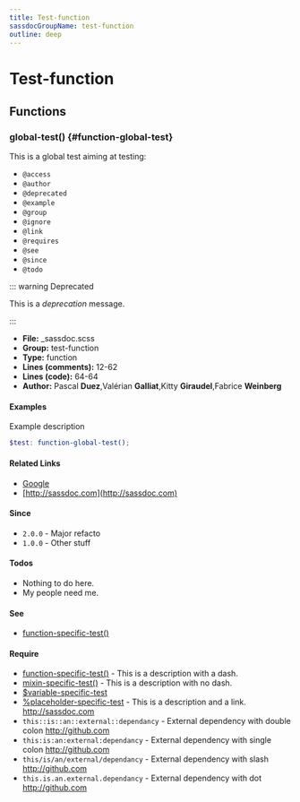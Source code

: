 ```yaml
---
title: Test-function
sassdocGroupName: test-function
outline: deep
---
```



# Test-function





## Functions




###  global-test() <Badge text="function" type="tip" vertical="top" />  {#function-global-test} 

  

This is a global test aiming at testing:
- `@access`
- `@author`
- `@deprecated`
- `@example`
- `@group`
- `@ignore`
- `@link`
- `@requires`
- `@see`
- `@since`
- `@todo`

    
    

::: warning Deprecated

This is a *deprecation* message.

:::
  


<SassdocDetails summaryText="Meta Information">

- **File:** _sassdoc.scss
- **Group:** test-function
- **Type:** function
- **Lines (comments):** 12-62
- **Lines (code):** 64-64
- **Author:** Pascal **Duez**,Valérian **Galliat**,Kitty **Giraudel**,Fabrice **Weinberg**

</SassdocDetails>
    
    

#### Examples

Example description      


``` scss
$test: function-global-test();
```
  



      

#### Related Links

- [Google](http://google.com)
- [http://sassdoc.com](http://sassdoc.com)

    

#### Since

- `2.0.0` - Major refacto
- `1.0.0` - Other stuff


    

#### Todos

- Nothing to do here.
- My people need me.
    

#### See

- [function-specific-test()](/sass/test/#function-function-specific-test)
  

#### Require

- [function-specific-test()](/sass/test/#function-function-specific-test) - This is a description with a dash.
- [mixin-specific-test()](/sass/test/#mixin-mixin-specific-test) - This is a description with no dash.
- [$variable-specific-test](/sass/test/#variable-variable-specific-test)
- [%placeholder-specific-test](/sass/test/#placeholder-placeholder-specific-test) - This is a description and a link. http://sassdoc.com
- `this::is::an::external::dependancy` - External dependency with double colon http://github.com
- `this:is:an:external:dependancy` - External dependency with single colon http://github.com
- `this/is/an/external/dependancy` - External dependency with slash http://github.com
- `this.is.an.external.dependancy` - External dependency with dot http://github.com
  
  


<script>

  import SassdocPreview from "@ulu/vitepress-sassdoc/lib/assets/components/SassdocPreview.vue";
  import SassdocDetails from "@ulu/vitepress-sassdoc/lib/assets/components/SassdocDetails.vue";
  const sassdocGroup = [{"groupName":"test-function","id":"function-global-test","uid":"test-function-function-global-test","title":"global-test()","groupPath":"/sass/test-function/","path":"/sass/test-function/#function-global-test","previewsByIndex":{}}];
  export default {
    components: {
      SassdocPreview,
      SassdocDetails
    },
    provide: {
      getSassdocItem(uid) {
        return sassdocGroup.find(item => item.uid === uid);
      },
      getSassdocGroup() {
        return sassdocGroup;
      },
      sassdocPreviewOptions: JSON.parse(
        decodeURIComponent(
          `%7B%22previewStyles%22%3A%22%5Cn%20%20%20%20height%3A%2020em%3B%5Cn%20%20%20%20width%3A%20100%25%3B%5Cn%20%20%20%20border%3A%20none%3B%5Cn%20%20%20%20background-color%3A%20%23f9f9f9%3B%5Cn%20%20%20%20border-radius%3A%206px%3B%5Cn%20%20%20%20padding%3A%2012px%3B%5Cn%20%20%20%20margin%3A%201.5em%200%3B%5Cn%20%20%22%2C%22previewHead%22%3A%22%5Cn%20%20%20%20%3Ctitle%3ESassdoc%20Example%3C%2Ftitle%3E%20%5Cn%20%20%20%20%3Cmeta%20charset%3D%5C%22utf-8%5C%22%3E%20%5Cn%20%20%20%20%3Cmeta%20name%3D%5C%22viewport%5C%22%20content%3D%5C%22width%3Ddevice-width%2C%20initial-scale%3D1%5C%22%3E%20%5Cn%20%20%20%20%3Clink%20rel%3D%5C%22stylesheet%5C%22%20href%3D%5C%22%2Fsassdoc-preview.css%5C%22%3E%5Cn%20%20%22%2C%22previewScripts%22%3A%22%5Cn%20%20%20%20%3Cscript%20src%3D%5C%22%2Fsassdoc-preview.js%5C%22%3E%3C%2Fscript%3E%5Cn%20%20%22%7D`
        )
      )
    }
  }

</script>  
  
  
